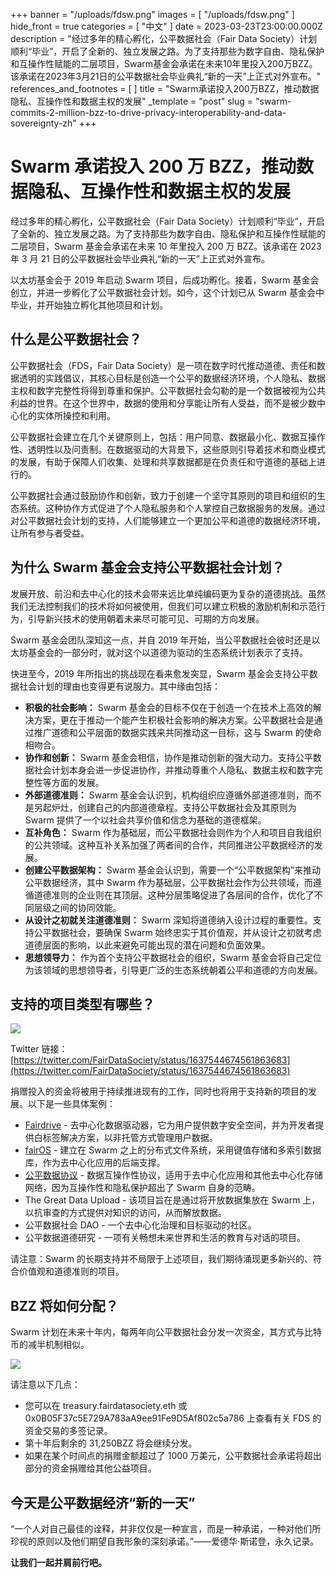 +++
banner = "/uploads/fdsw.png"
images = [ "/uploads/fdsw.png" ]
hide_front = true
categories = [ "中文" ]
date = 2023-03-23T23:00:00.000Z
description = "经过多年的精心孵化，公平数据社会（Fair Data Society）计划顺利“毕业”，开启了全新的、独立发展之路。为了支持那些为数字自由、隐私保护和互操作性赋能的二层项目，Swarm基金会承诺在未来10年里投入200万BZZ。该承诺在2023年3月21日的公平数据社会毕业典礼“新的一天”上正式对外宣布。"
references_and_footnotes = [ ]
title = "Swarm承诺投入200万BZZ，推动数据隐私、互操作性和数据主权的发展"
_template = "post"
slug = "swarm-commits-2-million-bzz-to-drive-privacy-interoperability-and-data-sovereignty-zh"
+++

# Swarm 承诺投入 200 万 BZZ，推动数据隐私、互操作性和数据主权的发展

经过多年的精心孵化，公平数据社会（Fair Data Society）计划顺利“毕业”，开启了全新的、独立发展之路。为了支持那些为数字自由、隐私保护和互操作性赋能的二层项目，Swarm 基金会承诺在未来 10 年里投入 200 万 BZZ。该承诺在 2023 年 3 月 21 日的公平数据社会毕业典礼“新的一天”上正式对外宣布。

以太坊基金会于 2019 年启动 Swarm 项目，后成功孵化。接着，Swarm 基金会创立，并进一步孵化了公平数据社会计划。如今，这个计划已从 Swarm 基金会中毕业，并开始独立孵化其他项目和计划。

## 什么是公平数据社会？

公平数据社会（FDS，Fair Data Society）是一项在数字时代推动道德、责任和数据透明的实践倡议，其核心目标是创造一个公平的数据经济环境，个人隐私、数据主权和数字完整性将得到尊重和保护。公平数据社会勾勒的是一个数据被视为公共利益的世界。在这个世界中，数据的使用和分享能让所有人受益，而不是被少数中心化的实体所操控和利用。

公平数据社会建立在几个关键原则上，包括：用户同意、数据最小化、数据互操作性、透明性以及问责制。在数据驱动的大背景下，这些原则引导着技术和商业模式的发展，有助于保障人们收集、处理和共享数据都是在负责任和守道德的基础上进行的。

公平数据社会通过鼓励协作和创新，致力于创建一个坚守其原则的项目和组织的生态系统。这种协作方式促进了个人隐私服务和个人掌控自己数据服务的发展。通过对公平数据社会计划的支持，人们能够建立一个更加公平和道德的数据经济环境，让所有参与者受益。

## 为什么 Swarm 基金会支持公平数据社会计划？

发展开放、前沿和去中心化的技术会带来远比单纯编码更为复杂的道德挑战。虽然我们无法控制我们的技术将如何被使用，但我们可以建立积极的激励机制和示范行为，引导新兴技术的使用朝着未来尽可能可见、可期的方向发展。

Swarm 基金会团队深知这一点，并自 2019 年开始，当公平数据社会彼时还是以太坊基金会的一部分时，就对这个以道德为驱动的生态系统计划表示了支持。

快进至今，2019 年所指出的挑战现在看来愈发突显，Swarm 基金会支持公平数据社会计划的理由也变得更有说服力。其中缘由包括：

- **积极的社会影响：** Swarm 基金会的目标不仅在于创造一个在技术上高效的解决方案，更在于推动一个能产生积极社会影响的解决方案。公平数据社会是通过推广道德和公平层面的数据实践来共同推动这一目标，这与 Swarm 的使命相吻合。
- **协作和创新：** Swarm 基金会相信，协作是推动创新的强大动力。支持公平数据社会计划本身会进一步促进协作，并推动尊重个人隐私、数据主权和数字完整性等方面的发展。
- **外部道德准则：** Swarm 基金会认识到，机构组织应遵循外部道德准则，而不是另起炉灶，创建自己的内部道德章程。支持公平数据社会及其原则为 Swarm 提供了一个以社会共享价值和信念为基础的道德框架。
- **互补角色：** Swarm 作为基础层，而公平数据社会则作为个人和项目自我组织的公共领域。这种互补关系加强了两者间的合作，共同推进公平数据经济的发展。
- **创建公平数据架构：** Swarm 基金会认识到，需要一个“公平数据架构”来推动公平数据经济，其中 Swarm 作为基础层，公平数据社会作为公共领域，而遵循道德准则的企业则在其顶层。这种分层策略促进了各层间的合作，优化了不同层级之间的协同效能。
- **从设计之初就关注道德准则：** Swarm 深知将道德纳入设计过程的重要性。支持公平数据社会，要确保 Swarm 始终忠实于其价值观，并从设计之初就考虑道德层面的影响，以此来避免可能出现的潜在问题和负面效果。
- **思想领导力：** 作为首个支持公平数据社会的组织，Swarm 基金会将自己定位为该领域的思想领导者，引导更广泛的生态系统朝着公平和道德的方向发展。

## 支持的项目类型有哪些？

![](/uploads/screenshot-2023-03-24-at-10-05-58.png)

Twitter 链接：[https://twitter.com/FairDataSociety/status/1637544674561863683](https://twitter.com/FairDataSociety/status/1637544674561863683)

捐赠投入的资金将被用于持续推进现有的工作，同时也将用于支持新的项目的发展。以下是一些具体案例：

- [Fairdrive](https://fairdrive.io/) - 去中心化数据驱动器，它为用户提供数字安全空间，并为开发者提供白标签解决方案，以非托管方式管理用户数据。
- [fairOS](https://docs.fairos.fairdatasociety.org/docs/) - 建立在 Swarm 之上的分布式文件系统，采用键值存储和多索引数据库，作为去中心化应用的后端支撑。
- [公平数据协议](https://fdp.fairdatasociety.org/) - 数据互操作性协议，适用于去中心化应用和其他去中心化存储网络，因为互操作性和隐私保护超出了 Swarm 自身的范畴。
- The Great Data Upload - 该项目旨在是通过将开放数据集放在 Swarm 上，以抗审查的方式提供对知识的访问，从而解放数据。
- 公平数据社会 DAO - 一个去中心化治理和目标驱动的社区。
- 公平数据道德研究 - 一项有关畅想未来世界和生活的教育与对话的项目。

请注意：Swarm 的长期支持并不局限于上述项目，我们期待涌现更多新兴的、符合价值观和道德准则的项目。

## BZZ 将如何分配？

Swarm 计划在未来十年内，每两年向公平数据社会分发一次资金，其方式与比特币的减半机制相似。

![](/uploads/screenshot-2023-03-24-at-09-28-32.png)

请注意以下几点：

- 您可以在 treasury.fairdatasociety.eth 或 0x0B05F37c5E729A783aA9ee91Fe9D5Af802c5a786 上查看有关 FDS 的资金交易的多签记录。
- 第十年后剩余的 31,250BZZ 将会继续分发。
- 如果在某个时间点的捐赠金额超过了 1000 万美元，公平数据社会承诺将超出部分的资金捐赠给其他公益项目。

## 今天是公平数据经济“新的一天”

“一个人对自己最佳的诠释，并非仅仅是一种宣言，而是一种承诺，一种对他们所珍视的原则以及他们期望自我形象的深刻承诺。”——爱德华·斯诺登，永久记录。

**让我们一起并肩前行吧。**
